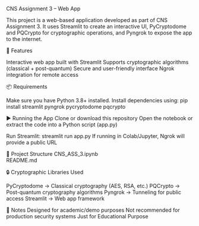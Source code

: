 CNS Assignment 3 – Web App

This project is a web-based application developed as part of CNS Assignment 3.
It uses Streamlit to create an interactive UI, PyCryptodome and PQCrypto for cryptographic operations, and Pyngrok to expose the app to the internet.

🚀 Features

Interactive web app built with Streamlit
Supports cryptographic algorithms (classical + post-quantum)
Secure and user-friendly interface
Ngrok integration for remote access

📦 Requirements

Make sure you have Python 3.8+ installed.
Install dependencies using:
pip install streamlit pyngrok pycryptodome pqcrypto

▶️ Running the App
Clone or download this repository
Open the notebook or extract the code into a Python script (app.py)

Run Streamlit:
streamlit run app.py
If running in Colab/Jupyter, Ngrok will provide a public URL

📂 Project Structure
CNS_ASS_3.ipynb   
README.md         

🔒 Cryptographic Libraries Used

PyCryptodome → Classical cryptography (AES, RSA, etc.)
PQCrypto → Post-quantum cryptography algorithms
Pyngrok → Tunneling for public access
Streamlit → Web app framework

📝 Notes
Designed for academic/demo purposes
Not recommended for production security systems
Just for Educational Purpose
